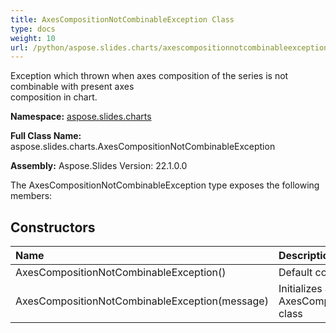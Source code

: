 ```yaml
---
title: AxesCompositionNotCombinableException Class
type: docs
weight: 10
url: /python/aspose.slides.charts/axescompositionnotcombinableexception/
---
```


Exception which thrown when axes composition of the series is not combinable with present axes <br/>            composition in chart.

**Namespace:** [aspose.slides.charts](/python/aspose.slides.charts/)

**Full Class Name:** aspose.slides.charts.AxesCompositionNotCombinableException

**Assembly:**  Aspose.Slides Version: 22.1.0.0

The AxesCompositionNotCombinableException type exposes the following members:
## **Constructors**
|**Name**|**Description**|
| :- | :- |
|AxesCompositionNotCombinableException()|Default constructor.|
|AxesCompositionNotCombinableException(message)|Initializes a new instance of the AxesCompositionNotCombinableException class|
